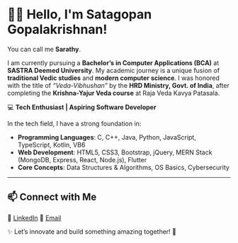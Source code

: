 # 👋🏻 Hello, I'm **Satagopan Gopalakrishnan!**

You can call me **Sarathy**.

I am currently pursuing a **Bachelor’s in Computer Applications (BCA)** at **SASTRA Deemed University**.
My academic journey is a unique fusion of **traditional Vedic studies** and **modern computer science**.
I was honored with the title of *“Veda-Vibhushan”* by the **HRD Ministry, Govt. of India**, after completing the **Krishna-Yajur Veda course** at Raja Veda Kavya Patasala.

💻 **Tech Enthusiast | Aspiring Software Developer**

In the tech field, I have a strong foundation in:

* **Programming Languages**: C, C++, Java, Python, JavaScript, TypeScript, Kotlin, VB6
* **Web Development**: HTML5, CSS3, Bootstrap, jQuery, MERN Stack (MongoDB, Express, React, Node.js), Flutter
* **Core Concepts**: Data Structures & Algorithms, OS Basics, Cybersecurity

---

## 📫 Connect with Me

💼 [LinkedIn](https://www.linkedin.com/in/theworldofsarathy)
📧 [Email](mailto:sarathysanjay50@gmail.com)

✨ Let’s innovate and build something amazing together! 🚀
